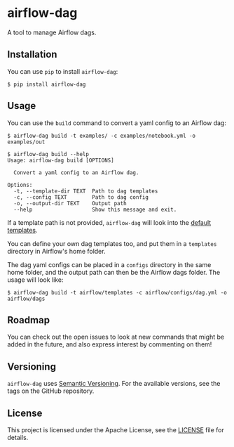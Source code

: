 # airflow-dag

A tool to manage Airflow dags.

## Installation

You can use `pip` to install `airflow-dag`:

```
$ pip install airflow-dag
```

## Usage

You can use the `build` command to convert a yaml config to an Airflow dag:

```
$ airflow-dag build -t examples/ -c examples/notebook.yml -o examples/out
```

```
$ airflow-dag build --help
Usage: airflow-dag build [OPTIONS]

  Convert a yaml config to an Airflow dag.

Options:
  -t, --template-dir TEXT  Path to dag templates
  -c, --config TEXT        Path to dag config
  -o, --output-dir TEXT    Output path
  --help                   Show this message and exit.
```

If a template path is not provided, `airflow-dag` will look into the [default templates](https://github.com/vinayak-mehta/airflow-dag/blob/main/src/airflow_dag/templates).

You can define your own dag templates too, and put them in a `templates` directory in Airflow's home folder.

The dag yaml configs can be placed in a `configs` directory in the same home folder, and the output path can then be the Airflow dags folder. The usage will look like:

```
$ airflow-dag build -t airflow/templates -c airflow/configs/dag.yml -o airflow/dags
```

## Roadmap

You can check out the open issues to look at new commands that might be added in the future, and also express interest by commenting on them!

## Versioning

`airflow-dag` uses [Semantic Versioning](https://semver.org/). For the available versions, see the tags on the GitHub repository.

## License

This project is licensed under the Apache License, see the [LICENSE](https://github.com/vinayak-mehta/airflow-dag/blob/master/LICENSE) file for details.
